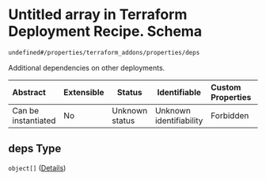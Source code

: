 # Untitled array in Terraform Deployment Recipe. Schema

```txt
undefined#/properties/terraform_addons/properties/deps
```

Additional dependencies on other deployments.


| Abstract            | Extensible | Status         | Identifiable            | Custom Properties | Additional Properties | Access Restrictions | Defined In                                                                                                            |
| :------------------ | ---------- | -------------- | ----------------------- | :---------------- | --------------------- | ------------------- | --------------------------------------------------------------------------------------------------------------------- |
| Can be instantiated | No         | Unknown status | Unknown identifiability | Forbidden         | Allowed               | none                | [deployment.schema.json\*](../../../../../../../../../../tmp/182028425/deployment.schema.json "open original schema") |

## deps Type

`object[]` ([Details](deployment-properties-terraform_addons-properties-deps-items.md))
